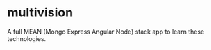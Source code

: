 multivision
===========

A full MEAN (Mongo Express Angular Node) stack app to learn these technologies.
